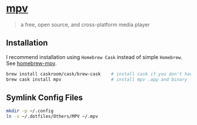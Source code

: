 
[mpv](https://mpv.io/)
======================

> a free, open source, and cross-platform media player

## Installation

I recommend installation using `Homebrew Cask` instead of simple `Homebrew`. See [homebrew-mpv](https://github.com/mpv-player/homebrew-mpv).

```bash
brew install caskroom/cask/brew-cask    # install cask if you don't have it
brew cask install mpv                   # install mpv .app and binary
```

## Symlink Config Files

```bash
mkdir -p ~/.config
ln -s ~/.dotfiles/Others/MPV ~/.mpv
```


